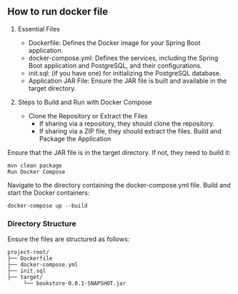 ## How to run docker file

1. Essential Files
   * Dockerfile: Defines the Docker image for your Spring Boot application.
   * docker-compose.yml: Defines the services, including the Spring Boot application and PostgreSQL, and their configurations.
   * init.sql: (if you have one) for initializing the PostgreSQL database.
   * Application JAR File: Ensure the JAR file is built and available in the target directory.


2. Steps to Build and Run with Docker Compose

    * Clone the Repository or Extract the Files
        * If sharing via a repository, they should clone the repository.
        * If sharing via a ZIP file, they should extract the files.
        Build and Package the Application

Ensure that the JAR file is in the target directory. If not, they need to build it:

    mvn clean package
    Run Docker Compose

Navigate to the directory containing the docker-compose.yml file.
Build and start the Docker containers:

    docker-compose up --build


### Directory Structure
Ensure the files are structured as follows:

    project-root/
    ├── Dockerfile
    ├── docker-compose.yml
    ├── init.sql
    ├── target/
         └── bookstore-0.0.1-SNAPSHOT.jar
